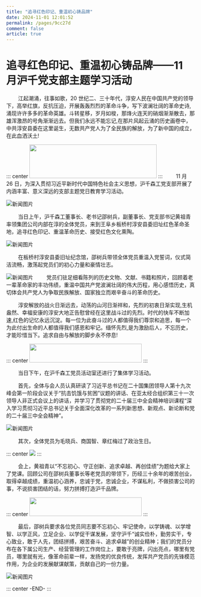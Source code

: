 ```yaml
---
title: "追寻红色印记、重温初心铸品牌"
date: 2024-11-01 12:01:52
permalink: /pages/9cc27d
comment: false
article: true
---
```


# 追寻红色印记、重温初心铸品牌——11 月沪千党支部主题学习活动

&nbsp;&nbsp;&nbsp;&nbsp;&nbsp;&nbsp;&nbsp;&nbsp;江起潮涌，往事如歌，20 世纪二、三十年代，淳安人民在中国共产党的领导下，高举红旗，反抗压迫，开展轰轰烈烈的革命斗争，写下波澜壮阔的革命史诗,涌现许许多多的革命英雄。斗转星移，岁月如梭，那烽火连天的硝烟渐渐散去，那雄浑激昂的号角渐渐远去。但我们永远不能忘记,在那片风起云涌的历史画卷中，中共淳安县委在这里诞生，无数共产党人为了全民族的解放，为了新中国的成立，在此血洒沃土!

::: center
<img src="/news/news001.png" style="width:340px;height:90px;" />
:::
&nbsp;&nbsp;&nbsp;&nbsp;&nbsp;&nbsp;&nbsp;&nbsp;11 月 26 日，为深入贯彻习近平新时代中国特色社会主义思想，沪千森工党支部开展了内涵丰富、意义深远的支部主题党日教育学习活动。
<br/>

![新闻图片](/news/news002.jpg)

&nbsp;&nbsp;&nbsp;&nbsp;&nbsp;&nbsp;&nbsp;&nbsp;当日上午，沪千森工董事长、老书记邵树兵，副董事长、党支部书记黄祖青率领集团公司内部在淳的全体党员，来到王阜乡板桥村淳安县委旧址红色革命圣地，追寻红色印记、重温革命历史、接受红色文化熏陶。
<br/>

![新闻图片](/news/news002.png)

&nbsp;&nbsp;&nbsp;&nbsp;&nbsp;&nbsp;&nbsp;&nbsp;在板桥村淳安县委旧址纪念馆，邵树兵带领全体党员重温入党誓词，仪式简洁流畅，激荡起党员们的初心力量和豪情壮志。
<br/>

![新闻图片](/news/news003.jpg)
&nbsp;&nbsp;&nbsp;&nbsp;&nbsp;&nbsp;&nbsp;&nbsp;党员们驻足细看陈列的历史文物、文献、书籍和照片，回顾着老一辈革命家的丰功伟绩，重温中国共产党波澜壮阔的伟大历程，用心感悟历史，真切体会共产党人为争取民族解放、国家独立而艰辛奋斗的革命历史。

&nbsp;&nbsp;&nbsp;&nbsp;&nbsp;&nbsp;&nbsp;&nbsp;淳安解放的战火日渐远去，动荡的山河日渐祥和，先烈的初衷日渐实现,生机盎然、幸福安康的淳安大地正告慰曾经在这里战斗过的先烈。时代的快车不断加速,红色的记忆永远沉淀。每一位为此奋斗过的人都值得我们尊崇和追思，每一个为此付出生命的人都值得我们感恩和牢记。缅怀先烈,是为激励后人，不忘历史，才能珍惜当下。追求自由与解放的脚步永不停息!

::: center
<img src="/news/news003.png" style="width:300px;height:50px;" />
:::

&nbsp;&nbsp;&nbsp;&nbsp;&nbsp;&nbsp;&nbsp;&nbsp;当日下午，在沪千森工党员活动室还进行了集体学习活动。

&nbsp;&nbsp;&nbsp;&nbsp;&nbsp;&nbsp;&nbsp;&nbsp;首先，全体与会人员认真研读了习近平总书记在二十国集团领导人第十九次峰会第一阶段会议关于“抗击饥饿与贫困”议题的讲话、在亚太经合组织第三十一次领导人非正式会议上的讲话，并学习了贯彻党的二十届三中全会精神培训课程“深入学习贯彻习近平总书记关于全面深化改革的一系列新思想、新观点、新论断和党的二十届三中全会精神”。

![新闻图片](/news/news004.jpg)

&nbsp;&nbsp;&nbsp;&nbsp;&nbsp;&nbsp;&nbsp;&nbsp;其次，全体党员为毛晓兵、商国智、章红梅过了政治生日。

::: center
<img src="/news/news005.jpg" />
:::

&nbsp;&nbsp;&nbsp;&nbsp;&nbsp;&nbsp;&nbsp;&nbsp;会上，黄祖青以“不忘初心、守正创新、追求卓越、再创佳绩”为题给大家上了党课。回顾公司在邵树兵董事长等老党员的带领下，历经三十余年的艰苦创业，取得卓越成绩，重温初心涵养，忠诚于党，忠诚企业，不谋私利，不做损害公司的事，不说损害团结的话，努力拼搏打造沪千品牌。

::: center
<img src="/news/news004.png" style="width:300px;height:50px;" />
:::

&nbsp;&nbsp;&nbsp;&nbsp;&nbsp;&nbsp;&nbsp;&nbsp;最后，邵树兵要求各位党员同志要不忘初心、牢记使命，以学铸魂、以学增智、以学正风，立足企业、以学促干谋发展，坚守沪千“诚实俭朴，勤劳实干，专心致业，敢于人先，团结拼搏，艰苦奋斗、追求卓越”的创业精神；我们的党员分布在各下属公司生产、经营管理的工作岗位上，要敢于亮牌，闪出亮点，哪里有党员，哪里就有光，像革命前辈一样，发扬党的优良传统，发挥共产党员的先锋模范作用，为企业的发展献谋献策，贡献自己的一份力量。

![新闻图片](/news/news006.jpg)

::: center
-END-
:::
